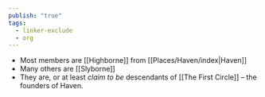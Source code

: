 ```yaml
---
publish: "true"
tags:
  - linker-exclude
  - org
---
```


- Most members are [[Highborne]] from [[Places/Haven/index|Haven]] 
- Many others are [[Slyborne]]
- They are, or at least *claim to be* descendants of [[The First Circle]] – the founders of Haven.
